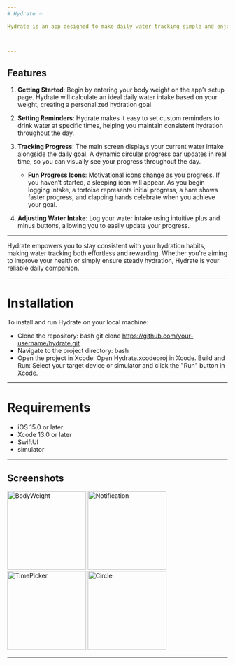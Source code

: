 ```yaml
---
# Hydrate 💦

Hydrate is an app designed to make daily water tracking simple and enjoyable, helping users stay on top of their hydration goals. With a sleek, user-friendly design built in SwiftUI, Hydrate offers intuitive features that make tracking and managing water intake easy.



---
```

## Features

1. **Getting Started**: Begin by entering your body weight on the app’s setup page. Hydrate will calculate an ideal daily water intake based on your weight, creating a personalized hydration goal.



2. **Setting Reminders**: Hydrate makes it easy to set custom reminders to drink water at specific times, helping you maintain consistent hydration throughout the day.



3. **Tracking Progress**: The main screen displays your current water intake alongside the daily goal. A dynamic circular progress bar updates in real time, so you can visually see your progress throughout the day.
   - **Fun Progress Icons**: Motivational icons change as you progress. If you haven’t started, a sleeping icon will appear. As you begin logging intake, a tortoise represents initial progress, a hare shows faster progress, and clapping hands celebrate when you achieve your goal.




4. **Adjusting Water Intake**: Log your water intake using intuitive plus and minus buttons, allowing you to easily update your progress.


---

Hydrate empowers you to stay consistent with your hydration habits, making water tracking both effortless and rewarding. Whether you're aiming to improve your health or simply ensure steady hydration, Hydrate is your reliable daily companion.



---
# Installation
To install and run Hydrate on your local machine:

- Clone the repository:
bash
git clone https://github.com/your-username/hydrate.git
- Navigate to the project directory:
bash
- Open the project in Xcode: Open Hydrate.xcodeproj in Xcode.
Build and Run: Select your target device or simulator and click the "Run" button in Xcode.


---
# Requirements
- iOS 15.0 or later 
- Xcode 13.0 or later
- SwiftUI
- simulator






---
## Screenshots

<p float="left">
  <img width="180" alt="BodyWeight" src="https://github.com/user-attachments/assets/59cdf78b-b60d-4b07-bb69-450ab5b63959">
  <img width="180" alt="Notification" src="https://github.com/user-attachments/assets/d31773a3-ad28-40d8-9c60-8369e2050d9b">
  <img width="180" alt="TimePicker" src="https://github.com/user-attachments/assets/81e717a5-95cf-41d7-b3a8-0aba544694af">
  <img width="180" alt="Circle" src="https://github.com/user-attachments/assets/55371330-97ce-475f-ae4a-3edbcf7cfd49">
</p>





---

